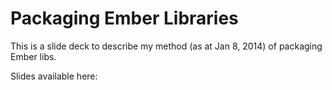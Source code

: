 # Packaging Ember Libraries

This is a slide deck to describe my method (as at Jan 8, 2014) of packaging
Ember libs.

Slides available here: [](http://jamiebikies.github.io/packaging-ember-libs/#1)

